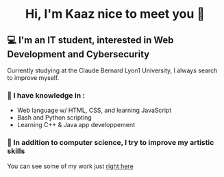 # <p align="center">Hi, I'm Kaaz nice to meet you 👋</p>


## **:computer: I'm an IT student, interested in Web Development and Cybersecurity**

Currently studying at the Claude Bernard Lyon1 University, I always search to improve myself.
  
### :mag_right: I have knowledge in :
* Web language w/ HTML, CSS, and learning JavaScript
* Bash and Python scripting
* Learning C++ & Java app developpement

### :pencil: In addition to computer science, I try to improve my artistic skills
You can see some of my work just [right here](https://www.artstation.com/kaazdw)

<!--
[Textde du lien](http://tiny.cc/adressedulien)
💻 :computer:🔎 :mag_right:📫 :mailbox:📚 :books:🎮 :video_game:🚀 :rocket:
https://bit.ly/3x7Jfdv



-->
